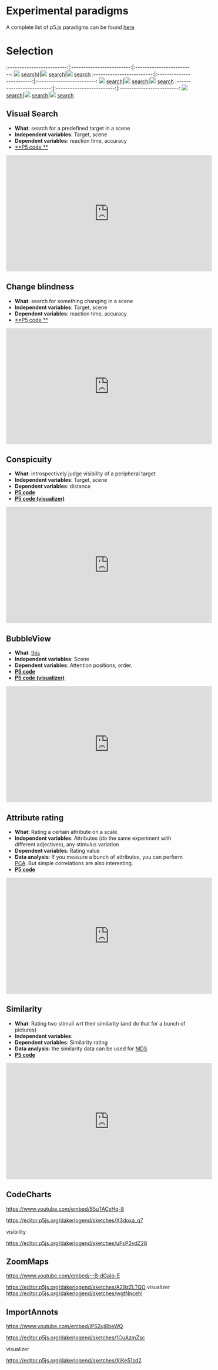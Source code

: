 # Experimental paradigms

A complete list of p5.js paradigms can be found [here](https://editor.p5js.org/dakerlogend/collections/4vN1vG_uX)


# Selection

:-------------------------:|:-------------------------:|:-------------------------:
![](content/paradigms/visualsearch-experiment.gif) [search](#visual-search))|![](content/2022/9.jpg) [search](https://images.google.com/searchbyimage?image_url=https://visualcommunicationdesign.github.io/content/2022/9.jpg)|![](content/2022/9.jpg) [search](https://images.google.com/searchbyimage?image_url=https://visualcommunicationdesign.github.io/content/2022/9.jpg)
:-------------------------:|:-------------------------:|:-------------------------:
![](content/2022/5.jpg) [search](https://images.google.com/searchbyimage?image_url=https://visualcommunicationdesign.github.io/content/2022/5.jpg)|![](content/2022/9.jpg) [search](https://images.google.com/searchbyimage?image_url=https://visualcommunicationdesign.github.io/content/2022/9.jpg)|![](content/2022/9.jpg) [search](https://images.google.com/searchbyimage?image_url=https://visualcommunicationdesign.github.io/content/2022/9.jpg)
:-------------------------:|:-------------------------:|:-------------------------:
![](content/2022/5.jpg) [search](https://images.google.com/searchbyimage?image_url=https://visualcommunicationdesign.github.io/content/2022/5.jpg)|![](content/2022/9.jpg) [search](https://images.google.com/searchbyimage?image_url=https://visualcommunicationdesign.github.io/content/2022/9.jpg)|![](content/2022/9.jpg) [search](https://images.google.com/searchbyimage?image_url=https://visualcommunicationdesign.github.io/content/2022/9.jpg)



<!--Some examples of independent and dependent variables are provided. **Independent variables** are the factors you control (e.g. whether something is shown on colour or in grayscale) while **dependent variables** are what you measure (e.g. reaction time). -->

<!--Please check either check [Vision and Depiction (Draft)](https://homepage.tudelft.nl/w3s80/VisionAndDepiction.html#pf63) or search for the paradigm names if you want more info. -->

<!--Oh yes, you don't _have_ to use these for your assignment. It is also fine to perform experiments using powerpoint, make a GIF, etc. Or use a questionaire on Google Forms, Qualtrix etc. There are many ways to investigate what people see.

UPDATE: I made some crappy videos!

<iframe width="560" height="315" src="https://www.youtube.com/embed/bMFoH6jS0SY" frameborder="0" allow="accelerometer; autoplay; encrypted-media; gyroscope; picture-in-picture" allowfullscreen></iframe>

-->


## Visual Search

* **What**: search for a predefined target in a scene
* **Independent variables**: Target, scene
* **Dependent variables**: reaction time, accuracy
* [**P5 code **](https://editor.p5js.org/dakerlogend/sketches/iE1Ojwu7g)

<iframe width="560" height="315" src="https://www.youtube.com/embed/5pmQ_3caZzM" frameborder="0" allow="accelerometer; autoplay; encrypted-media; gyroscope; picture-in-picture" allowfullscreen></iframe>



## Change blindness
* **What**: search for something changing in a scene
* **Independent variables**: Target, scene
* **Dependent variables**: reaction time, accuracy
* [**P5 code **](https://editor.p5js.org/dakerlogend/sketches/17hJCwQEZ)



<iframe width="560" height="315" src="https://www.youtube.com/embed/g1WGgy-9VTo" frameborder="0" allow="accelerometer; autoplay; encrypted-media; gyroscope; picture-in-picture" allowfullscreen></iframe>


<!--
* [**Visual Search** (single trial)](https://editor.p5js.org/maartenwijntjes/sketches/ICs67kdbA)

* [**Change blindness** (single trial, no reaction time)](https://editor.p5js.org/maartenwijntjes/sketches/GgLwmPwFo)

* [**Conspicuity** ](https://editor.p5js.org/maartenwijntjes/sketches/cPBdpHIrD)

* [**BubbleView** ](https://editor.p5js.org/maartenwijntjes/sketches/Uq_K0yPI)
-->

## Conspicuity
* **What**: introspectively judge visibility of a peripheral target
* **Independent variables**: Target, scene
* **Dependent variables**: distance
* [**P5 code**](https://editor.p5js.org/dakerlogend/sketches/mW4xJwQNr)
* [**P5 code (visualizer)**](https://editor.p5js.org/dakerlogend/sketches/M7R_AcNzI)

<iframe width="560" height="315" src="https://www.youtube.com/embed/KNIUlgb48TA" frameborder="0" allow="accelerometer; autoplay; encrypted-media; gyroscope; picture-in-picture" allowfullscreen></iframe>



## BubbleView
* **What**: [this](http://bubbleview.namwkim.org)
* **Independent variables**: Scene
* **Dependent variables**: Attention positions, order.
* [**P5 code**](https://editor.p5js.org/dakerlogend/sketches/T-YiZeXgk)
* [**P5 code (visualizer)**](https://editor.p5js.org/dakerlogend/sketches/t6WeZ9NX0)

<iframe width="560" height="315" src="https://www.youtube.com/embed/lqmTn996iLE" frameborder="0" allow="accelerometer; autoplay; encrypted-media; gyroscope; picture-in-picture" allowfullscreen></iframe>



## Attribute rating
* **What**: Rating a certain attribute on a scale.
* **Independent variables**: Attributes (do the same experiment with different adjectives), any stimulus variation
* **Dependent variables**: Rating value
* **Data analysis**: If you measure a bunch of attributes, you can perform [PCA](https://en.wikipedia.org/wiki/Principal_component_analysis). But simple correlations are also interesting.
* [**P5 code**](https://editor.p5js.org/dakerlogend/sketches/qjxNtVS6K)

<iframe width="560" height="315" src="https://www.youtube.com/embed/45KYxh955GA" frameborder="0" allow="accelerometer; autoplay; encrypted-media; gyroscope; picture-in-picture" allowfullscreen></iframe>



## Similarity
* **What**: Rating two stimuli wrt their similarity (and do that for a bunch of pictures)
* **Independent variables**:
* **Dependent variables**: Similarity rating
* **Data analysis**: the similarity data can be used for [MDS](https://en.wikipedia.org/wiki/Multidimensional_scaling)
* [**P5 code**](https://editor.p5js.org/dakerlogend/sketches/zmR7yZwK5)

<iframe width="560" height="315" src="https://www.youtube.com/embed/u6vXB4tb4ho" frameborder="0" allow="accelerometer; autoplay; encrypted-media; gyroscope; picture-in-picture" allowfullscreen></iframe>


## CodeCharts

https://www.youtube.com/embed/85uTACxHq-8

https://editor.p5js.org/dakerlogend/sketches/X3doxa_q7

visibility

https://editor.p5js.org/dakerlogend/sketches/uFxP2vdZ28


## ZoomMaps

https://www.youtube.com/embed/--B-dGaIo-E

https://editor.p5js.org/dakerlogend/sketches/A29zZLTQO
visualizer
https://editor.p5js.org/dakerlogend/sketches/wgtNncehI


## ImportAnnots

https://www.youtube.com/embed/lPS2uj8beWQ

https://editor.p5js.org/dakerlogend/sketches/1CuAzmZsc

visualizer

https://editor.p5js.org/dakerlogend/sketches/XiKe51zd2




<!--## Matching
* **What**: Parametric matching (in this case colour)
* **Independent variables**: Scene, observer (colour blind, etc)
* **Dependent variables**: (colour) parameters
* [**P5 code**](https://editor.p5js.org/maartenwijntjes/full/q7sJV6m7)
* No video yet



## Classification (words)
* **What**: Classifying a picture with predefined set of words (free wording is also interesting, but complex)
* **Independent variables**:
* **Dependent variables**: [Accuracy and Precision](https://en.wikipedia.org/wiki/Accuracy_and_precision)
* [**P5 code**](https://editor.p5js.org/mjpvz/full/OU_jX-An)

## Classification (pictures)
* **What**: Classifying a picture with predefined set of examplar pictures
* **Independent variables**:
* **Dependent variables**: [Accuracy and Precision](https://en.wikipedia.org/wiki/Accuracy_and_precision)
* [**P5 code**](https://editor.p5js.org/mjpvz/full/V5-fXRQI)

<iframe width="560" height="315" src="https://www.youtube.com/embed/rlTD-7qwrFQ" frameborder="0" allow="accelerometer; autoplay; encrypted-media; gyroscope; picture-in-picture" allowfullscreen></iframe>
-->
